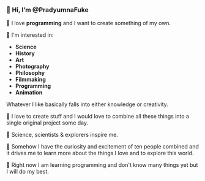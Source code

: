 ### 👋 Hi, I’m @PradyumnaFuke

🧭 I love **programming** and I want to create something of my own.

🧠 I'm interested in:
- **Science**
- **History**
- **Art**
- **Photography**
- **Philosophy**
- **Filmmaking**
- **Programming**
- **Animation**

Whatever I like basically falls into either  knowledge or creativity.

🤖 I love to create stuff and I would love to  combine all these things into a single original project some day.

🚀 Science, scientists & explorers inspire me.

🧭 Somehow I have the curiosity and excitement of ten people combined and it drives me to learn more about the things I love and to explore this world.

👾 Right now I am learning programming and don't know many things yet but I will do my best.
<!---
PradyumnaFuke/PradyumnaFuke is a ✨ special ✨ repository because its `README.md` (this file) appears on your GitHub profile.
You can click the Preview link to take a look at your changes.
--->

